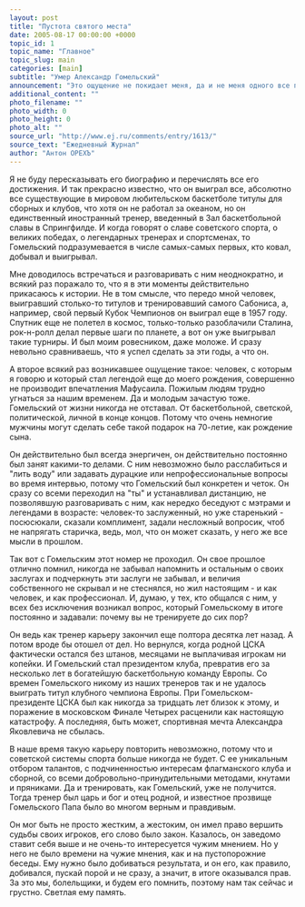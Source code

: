 ```yaml
---
layout: post
title: "Пустота святого места"
date: 2005-08-17 00:00:00 +0000
topic_id: 1
topic_name: "Главное"
topic_slug: main
categories: [main]
subtitle: "Умер Александр Гомельский"
announcement: "Это ощущение не покидает меня, да и не меня одного все последние годы. Наши любимые артисты, спортсмены, писатели, просто хорошие люди - кажется, все они умирают и скоро никого уже не останется. Наверное, это потому, что некому придти им на смену и некому заполнить освободившуюся нишу. Все больше \"святых мест\" остаются пустыми. И даже не возможно представить, чтобы некоторые из них кто-то сумел заполнить в обозримом будущем. Место, которое занимал в нашем спорте, в отечественном баскетболе, Александр Гомельский опустело, боюсь, на десятилетия."
additional_content: ""
photo_filename: ""
photo_width: 0
photo_height: 0
photo_alt: ""
source_url: "http://www.ej.ru/comments/entry/1613/"
source_text: "Ежедневный Журнал"
author: "Антон ОРЕХЪ"
---
```

Я не буду пересказывать его биографию и перечислять все его достижения. И так прекрасно известно, что он выиграл все, абсолютно все существующие в мировом любительском баскетболе титулы для сборных и клубов, что хотя он не работал за океаном, но он единственный иностранный тренер, введенный в Зал баскетбольной славы в Спрингфилде. И когда говорят о славе советского спорта, о великих победах, о легендарных тренерах и спортсменах, то Гомельский подразумевается в числе самых-самых первых, кто ковал, добывал и выигрывал.

Мне доводилось встречаться и разговаривать с ним неоднократно, и всякий раз поражало то, что я в эти моменты действительно прикасаюсь к истории. Не в том смысле, что передо мной человек, выигравший столько-то титулов и тренировавший самого Сабониса, а, например, свой первый Кубок Чемпионов он выиграл еще в 1957 году. Спутник еще не полетел в космос, только-только разоблачили Сталина, рок-н-ролл делал первые шаги по планете, а вот он уже выигрывал такие турниры. И был моим ровесником, даже моложе. И сразу невольно сравниваешь, что я успел сделать за эти годы, а что он.

А второе всякий раз возникавшее ощущение такое: человек, с которым я говорю и который стал легендой еще до моего рождения, совершенно не производит впечатления Мафусаила. Пожилым людям трудно угнаться за нашим временем. Да и молодым зачастую тоже. Гомельский от жизни никогда не отставал. От баскетбольной, светской, политической, личной в конце концов. Потому что очень немногие мужчины могут сделать себе такой подарок на 70-летие, как рождение сына.

Он действительно был всегда энергичен, он действительно постоянно был занят какими-то делами. С ним невозможно было расслабиться и "лить воду" или задавать дурацкие или непрофессиональные вопросы во время интервью, потому что Гомельский был конкретен и четок. Он сразу со всеми переходил на "ты" и устанавливал дистанцию, не позволявшую разговаривать с ним, как нередко беседуют с мэтрами и легендами в возрасте: человек-то заслуженный, но уже старенький - посюсюкали, сказали комплимент, задали несложный вопросик, чтоб не напрягать старичка, ведь, мол, что он может сказать, у него же все мысли в прошлом.

Так вот с Гомельским этот номер не проходил. Он свое прошлое отлично помнил, никогда не забывал напомнить и остальным о своих заслугах и подчеркнуть эти заслуги не забывал, и величия собственного не скрывал и не стеснялся, но жил настоящим - и как человек, и как профессионал. И, думаю, у тех, кто общался с ним, у всех без исключения возникал вопрос, который Гомельскому в итоге постоянно и задавали: почему вы не тренируете до сих пор?

Он ведь как тренер карьеру закончил еще полтора десятка лет назад. А потом вроде бы отошел от дел. Но вернулся, когда родной ЦСКА фактически остался без штанов, месяцами не выплачивая игрокам ни копейки. И Гомельский стал президентом клуба, превратив его за несколько лет в богатейшую баскетбольную команду Европы. Со времен Гомельского никому из наших тренеров так и не удалось выиграть титул клубного чемпиона Европы. При Гомельском-президенте ЦСКА был как никогда за тридцать лет близок к этому, и поражение в московском Финале Четырех расценили как настоящую катастрофу. А последняя, быть может, спортивная мечта Александра Яковлевича не сбылась.

В наше время такую карьеру повторить невозможно, потому что и советской системы спорта больше никогда не будет. С ее уникальным отбором талантов, с подчиненностью интересам флагманского клуба и сборной, со всеми добровольно-принудительными методами, кнутами и пряниками. Да и тренировать, как Гомельский, уже не получится. Тогда тренер был царь и бог и отец родной, и известное прозвище Гомельского Папа было во многом верным и правдивым.

Он мог быть не просто жестким, а жестоким, он имел право вершить судьбы своих игроков, его слово было закон. Казалось, он заведомо ставит себя выше и не очень-то интересуется чужим мнением. Но у него не было времени на чужие мнения, как и на пустопорожние беседы. Ему нужно было добиваться результата, и он его, как правило, добивался, пускай порой и не сразу, а значит, в итоге оказывался прав. За это мы, болельщики, и будем его помнить, поэтому нам так сейчас и грустно. Светлая ему память.
